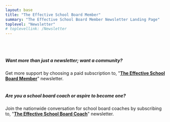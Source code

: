 ```yaml
---
layout: base
title: "The Effective School Board Member"
summary: "The Effective School Board Member Newsletter Landing Page"
toplevel: "Newsletter"
# toplevellink: /Newsletter
---
```


<script src="https://www1.effectiveschoolboards.com/forms/2148866901/embed.js"></script>
<br/><br/>


<h5>Want more than just a newsletter; want a community?</h5>
Get more support by choosing a paid subscription to, "<strong><a href="/board-member-newsletter/">The Effective School Board Member</a></strong>" newsletter.<br/><br/>


<h5>Are you a school board coach or aspire to become one?</h5>
Join the nationwide conversation for school board coaches by subscribing to, "<strong><a href="/coach-newsletter/">The Effective School Board Coach</a></strong>" newsletter.
